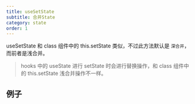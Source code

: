 ```yaml
---
title: useSetState
subtitle: 合并State
category: state
order: 1
---
```


useSetState 和 class 组件中的 this.setState 类似，不过此方法默认是 `深合并`，而前者是浅合并。

> hooks 中的 useState 进行 setState 时会进行替换操作，和 class 组件中的 this.setState 浅合并操作不一样。

## 例子

<!-- ud-demo("基本用法", "最基本的用法", "demos/basic.tsx") -->

